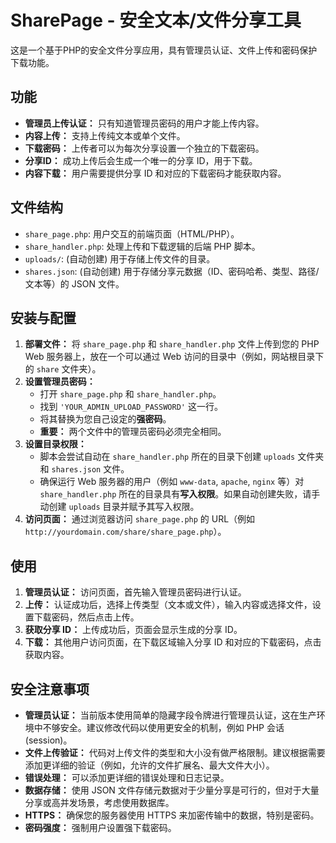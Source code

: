# SharePage - 安全文本/文件分享工具

这是一个基于PHP的安全文件分享应用，具有管理员认证、文件上传和密码保护下载功能。

## 功能

*   **管理员上传认证：** 只有知道管理员密码的用户才能上传内容。
*   **内容上传：** 支持上传纯文本或单个文件。
*   **下载密码：** 上传者可以为每次分享设置一个独立的下载密码。
*   **分享ID：** 成功上传后会生成一个唯一的分享 ID，用于下载。
*   **内容下载：** 用户需要提供分享 ID 和对应的下载密码才能获取内容。

## 文件结构

*   `share_page.php`: 用户交互的前端页面（HTML/PHP）。
*   `share_handler.php`: 处理上传和下载逻辑的后端 PHP 脚本。
*   `uploads/`: (自动创建) 用于存储上传文件的目录。
*   `shares.json`: (自动创建) 用于存储分享元数据（ID、密码哈希、类型、路径/文本等）的 JSON 文件。

## 安装与配置

1.  **部署文件：** 将 `share_page.php` 和 `share_handler.php` 文件上传到您的 PHP Web 服务器上，放在一个可以通过 Web 访问的目录中（例如，网站根目录下的 `share` 文件夹）。
2.  **设置管理员密码：**
    *   打开 `share_page.php` 和 `share_handler.php`。
    *   找到 `'YOUR_ADMIN_UPLOAD_PASSWORD'` 这一行。
    *   将其替换为您自己设定的**强密码**。
    *   **重要：** 两个文件中的管理员密码必须完全相同。
3.  **设置目录权限：**
    *   脚本会尝试自动在 `share_handler.php` 所在的目录下创建 `uploads` 文件夹和 `shares.json` 文件。
    *   确保运行 Web 服务器的用户（例如 `www-data`, `apache`, `nginx` 等）对 `share_handler.php` 所在的目录具有**写入权限**。如果自动创建失败，请手动创建 `uploads` 目录并赋予其写入权限。
4.  **访问页面：** 通过浏览器访问 `share_page.php` 的 URL（例如 `http://yourdomain.com/share/share_page.php`）。

## 使用

1.  **管理员认证：** 访问页面，首先输入管理员密码进行认证。
2.  **上传：** 认证成功后，选择上传类型（文本或文件），输入内容或选择文件，设置下载密码，然后点击上传。
3.  **获取分享 ID：** 上传成功后，页面会显示生成的分享 ID。
4.  **下载：** 其他用户访问页面，在下载区域输入分享 ID 和对应的下载密码，点击获取内容。

## 安全注意事项

*   **管理员认证：** 当前版本使用简单的隐藏字段令牌进行管理员认证，这在生产环境中不够安全。建议修改代码以使用更安全的机制，例如 PHP 会话 (session)。
*   **文件上传验证：** 代码对上传文件的类型和大小没有做严格限制。建议根据需要添加更详细的验证（例如，允许的文件扩展名、最大文件大小）。
*   **错误处理：** 可以添加更详细的错误处理和日志记录。
*   **数据存储：** 使用 JSON 文件存储元数据对于少量分享是可行的，但对于大量分享或高并发场景，考虑使用数据库。
*   **HTTPS：** 确保您的服务器使用 HTTPS 来加密传输中的数据，特别是密码。
*   **密码强度：** 强制用户设置强下载密码。